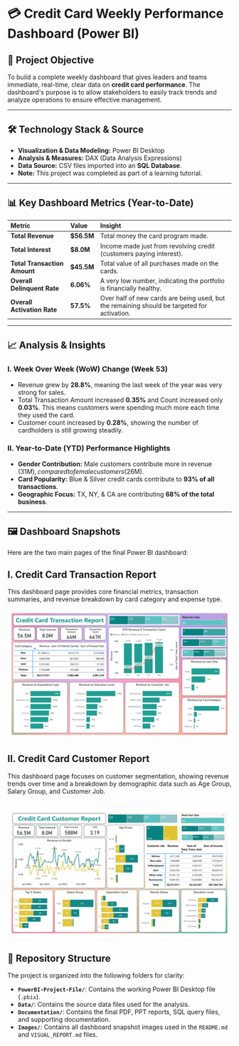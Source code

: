 # 💳 Credit Card Weekly Performance Dashboard (Power BI)

## 🎯 Project Objective
To build a complete weekly dashboard that gives leaders and teams immediate, real-time, clear data on **credit card performance**. The dashboard's purpose is to allow stakeholders to easily track trends and analyze operations to ensure effective management.

---
## 🛠️ Technology Stack & Source
* **Visualization & Data Modeling:** Power BI Desktop
* **Analysis & Measures:** DAX (Data Analysis Expressions) 
* **Data Source:** CSV files imported into an **SQL Database**.
* **Note:** This project was completed as part of a learning tutorial.

---

## 📊 Key Dashboard Metrics (Year-to-Date)

| Metric | Value | Insight |
| :--- | :--- | :--- |
| **Total Revenue** | **$56.5M** | Total money the card program made. |
| **Total Interest** | **$8.0M** | Income made just from revolving credit (customers paying interest). |
| **Total Transaction Amount** | **$45.5M** | Total value of all purchases made on the cards. |
| **Overall Delinquent Rate** | **6.06%** | A very low number, indicating the portfolio is financially healthy. |
| **Overall Activation Rate** | **57.5%** | Over half of new cards are being used, but the remaining should be targeted for activation. |

---

## 📈 Analysis & Insights

### I. Week Over Week (WoW) Change (Week 53)
* Revenue grew by **28.8%**, meaning the last week of the year was very strong for sales.
* Total Transaction Amount increased **0.35%** and Count increased only **0.03%**. This means customers were spending much more each time they used the card.
* Customer count increased by **0.28%**, showing the number of cardholders is still growing steadily.

### II. Year-to-Date (YTD) Performance Highlights
* **Gender Contribution:** Male customers contribute more in revenue ($31M), compared to female customers ($26M).
* **Card Popularity:** Blue & Silver credit cards contribute to **93% of all transactions**.
* **Geographic Focus:** TX, NY, & CA are contributing **68% of the total business**.

---

## 🖼️ Dashboard Snapshots
Here are the two main pages of the final Power BI dashboard:

## I. Credit Card Transaction Report

This dashboard page provides core financial metrics, transaction summaries, and revenue breakdown by card category and expense type.

![Transaction Dashboard Snapshot](https://raw.githubusercontent.com/Sahabaz-Khan/Credit_Card_Performance_Dashboard/refs/heads/main/Image/Dashboard_Transaction_Report.png)


## II. Credit Card Customer Report

This dashboard page focuses on customer segmentation, showing revenue trends over time and a breakdown by demographic data such as Age Group, Salary Group, and Customer Job.

![Customer Dashboard Snapshot](https://raw.githubusercontent.com/Sahabaz-Khan/Credit_Card_Performance_Dashboard/refs/heads/main/Image/Dashboard_Customer_Report.png)
---


## 📁 Repository Structure
The project is organized into the following folders for clarity:

* **`PowerBI-Project-File/`**: Contains the working Power BI Desktop file (`.pbix`).
* **`Data/`**: Contains the source data files used for the analysis.
* **`Documentation/`**: Contains the final PDF, PPT reports, SQL query files, and supporting documentation.
* **`Images/`**: Contains all dashboard snapshot images used in the `README.md` and `VISUAL_REPORT.md` files.
